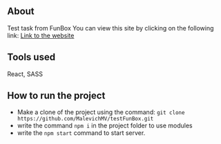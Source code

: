 ## About

Test task from FunBox
You can view this site by clicking on the following link:
[Link to the website](https://malevichmv.github.io/testFunBox/)

## Tools used 

React, SASS

## How to run the project

- Make a clone of the project using the command: `git clone https://github.com/MalevichMV/testFunBox.git`
- write the command `npm i` in the project folder to use modules
- write the `npm start` command to start server.